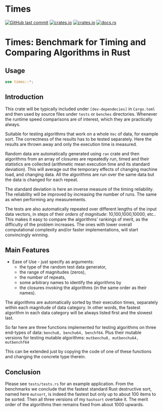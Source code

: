 # Times

[<img alt="GitHub last commit" src="https://img.shields.io/github/last-commit/liborty/times/HEAD?logo=github">](https://github.com/liborty/times)
[<img alt="crates.io" src="https://img.shields.io/crates/v/times?logo=rust">](https://crates.io/crates/times)
[<img alt="crates.io" src="https://img.shields.io/crates/d/times?logo=rust">](https://crates.io/crates/times)
[<img alt="docs.rs" src="https://img.shields.io/docsrs/times?logo=rust">](https://docs.rs/times)

# Times: Benchmark for Timing and Comparing Algorithms in Rust

## Usage

```rust
use times::*;
```

## Introduction

This crate will be typically included under `[dev-dependecies]` in `Cargo.toml` and then used by source files under `tests` or `benches` directories. Whenever the runtime speed comparisons are of interest, which they are practically always.

Suitable for testing algorithms that work on a whole `Vec` of data, for example sort. The correctness of the results has to be tested separately. Here the results are thrown away and only the execution time is measured.

Random data are automatically generated using `ran` crate and then algorithms from an array of closures are repeatedly run, timed and their statistics are collected (arithmetic mean execution time and its standard deviation). This will average out the temporary effects of changing machine load, and changing data. All the algorithms are run over the same data but the data is changed for each repeat.

The standard deviation is here an inverse measure of the timing reliability. The reliability will be improved by increasing the number of runs. The same as when performing  any measurements.

The tests are also automatically repeated over different lengths of the input data vectors, in steps of their *orders of magnitude*: 10,100,1000,10000, etc.. This makes it easy to compare the algorithms' rankings of merit, as the difficulty of the problem increases. The ones with lower overall computational complexity and/or faster implementations, will start convincingly winning.

## Main Features

* Ease of Use - just specify as arguments:
  * the type of the random test data generator,
  * the range of magnitudes (zeros),
  * the number of repeats,
  * some arbitrary names to identify the algorithms by
  * the closures invoking the algorithms (in the same order as their names).

The algorithms are automatically sorted by their execution times, separately within each magnitude of data category. In other words, the fastest algorithm in each data category will be always listed first and the slowest last.

So far here are three functions implemented for testing algorithms on three end-types of data: `benchu8, benchu64, benchf64`. Plus their mutable versions for testing mutable algorithms: `mutbenchu8, mutbenchu64, mutbenchf64`

This can be extended just by copying the code of one of these functions and changing the concrete type therein.

## Conclusion

Please see `tests/tests.rs` for an example application. From the benchmarks we conclude that the fastest standard Rust destructive sort, named here `mutsort`, is indeed the fastest but only up to about 100 items to be sorted. Then all three versions of my `hashsort` overtake it. The merit order of the algorithms then remains fixed from about 1000 upwards.